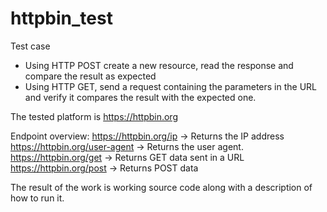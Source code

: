 # httpbin_test

Test case
- Using HTTP POST create a new resource, read the response and compare the result as expected
- Using HTTP GET, send a request containing the parameters in the URL and verify it compares the result with the expected one.

The tested platform is https://httpbin.org 

Endpoint overview:
https://httpbin.org/ip -> Returns the IP address <br />
https://httpbin.org/user-agent -> Returns the user agent.
https://httpbin.org/get -> Returns GET data sent in a URL
https://httpbin.org/post -> Returns POST data

The result of the work is working source code along with a description of how to run it.
